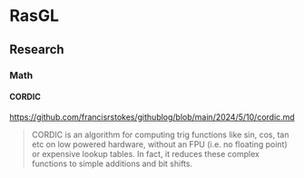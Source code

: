# RasGL

## Research

### Math

#### CORDIC

https://github.com/francisrstokes/githublog/blob/main/2024/5/10/cordic.md

> CORDIC is an algorithm for computing trig functions like sin, cos, tan etc on low powered hardware, without an FPU (i.e. no floating point) or expensive lookup tables. In fact, it reduces these complex functions to simple additions and bit shifts.

